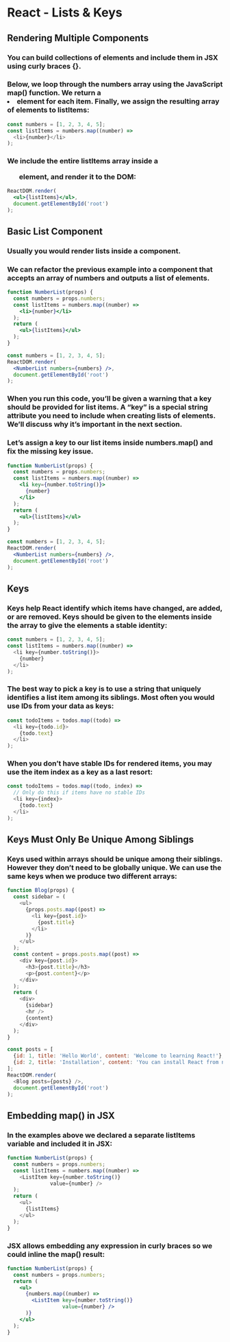 # React - Lists & Keys
## Rendering Multiple Components
### You can build collections of elements and include them in JSX using curly braces {}.

### Below, we loop through the numbers array using the JavaScript map() function. We return a <li> element for each item. Finally, we assign the resulting array of elements to listItems:
```js
const numbers = [1, 2, 3, 4, 5];
const listItems = numbers.map((number) =>
  <li>{number}</li>
);
```
### We include the entire listItems array inside a <ul> element, and render it to the DOM:
```jsx
ReactDOM.render(
  <ul>{listItems}</ul>,
  document.getElementById('root')
);
```

## Basic List Component
### Usually you would render lists inside a component.

### We can refactor the previous example into a component that accepts an array of numbers and outputs a list of elements.
```jsx
function NumberList(props) {
  const numbers = props.numbers;
  const listItems = numbers.map((number) =>
    <li>{number}</li>
  );
  return (
    <ul>{listItems}</ul>
  );
}

const numbers = [1, 2, 3, 4, 5];
ReactDOM.render(
  <NumberList numbers={numbers} />,
  document.getElementById('root')
);
```
### When you run this code, you’ll be given a warning that a key should be provided for list items. A “key” is a special string attribute you need to include when creating lists of elements. We’ll discuss why it’s important in the next section.

### Let’s assign a key to our list items inside numbers.map() and fix the missing key issue.
```jsx
function NumberList(props) {
  const numbers = props.numbers;
  const listItems = numbers.map((number) =>
    <li key={number.toString()}>
      {number}
    </li>
  );
  return (
    <ul>{listItems}</ul>
  );
}

const numbers = [1, 2, 3, 4, 5];
ReactDOM.render(
  <NumberList numbers={numbers} />,
  document.getElementById('root')
);
```
## Keys
### Keys help React identify which items have changed, are added, or are removed. Keys should be given to the elements inside the array to give the elements a stable identity:
```js
const numbers = [1, 2, 3, 4, 5];
const listItems = numbers.map((number) =>
  <li key={number.toString()}>
    {number}
  </li>
);
```
### The best way to pick a key is to use a string that uniquely identifies a list item among its siblings. Most often you would use IDs from your data as keys:
```js
const todoItems = todos.map((todo) =>
  <li key={todo.id}>
    {todo.text}
  </li>
);
```
### When you don’t have stable IDs for rendered items, you may use the item index as a key as a last resort:
```js
const todoItems = todos.map((todo, index) =>
  // Only do this if items have no stable IDs
  <li key={index}>
    {todo.text}
  </li>
);
```
## Keys Must Only Be Unique Among Siblings
### Keys used within arrays should be unique among their siblings. However they don’t need to be globally unique. We can use the same keys when we produce two different arrays:
```js
function Blog(props) {
  const sidebar = (
    <ul>
      {props.posts.map((post) =>
        <li key={post.id}>
          {post.title}
        </li>
      )}
    </ul>
  );
  const content = props.posts.map((post) =>
    <div key={post.id}>
      <h3>{post.title}</h3>
      <p>{post.content}</p>
    </div>
  );
  return (
    <div>
      {sidebar}
      <hr />
      {content}
    </div>
  );
}

const posts = [
  {id: 1, title: 'Hello World', content: 'Welcome to learning React!'},
  {id: 2, title: 'Installation', content: 'You can install React from npm.'}
];
ReactDOM.render(
  <Blog posts={posts} />,
  document.getElementById('root')
);
```
## Embedding map() in JSX
### In the examples above we declared a separate listItems variable and included it in JSX:
```js
function NumberList(props) {
  const numbers = props.numbers;
  const listItems = numbers.map((number) =>
    <ListItem key={number.toString()}
              value={number} />
  );
  return (
    <ul>
      {listItems}
    </ul>
  );
}
```
### JSX allows embedding any expression in curly braces so we could inline the map() result:
```jsx
function NumberList(props) {
  const numbers = props.numbers;
  return (
    <ul>
      {numbers.map((number) =>
        <ListItem key={number.toString()}
                  value={number} />
      )}
    </ul>
  );
}
```